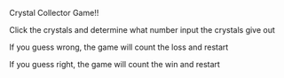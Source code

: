 Crystal Collector Game!! 

Click the crystals and determine what number input the crystals give out

If you guess wrong, the game will count the loss and restart

If you guess right, the game will count the win and restart